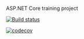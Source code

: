 ASP.NET Core training project

[![Build status](https://ci.appveyor.com/api/projects/status/dyqh6st7nxvyytft?svg=true)](https://ci.appveyor.com/project/vncpetrov/mp3music)

[![codecov](https://codecov.io/gh/vncpetrov/Mp3Music/branch/master/graph/badge.svg)](https://codecov.io/gh/vncpetrov/Mp3Music)
